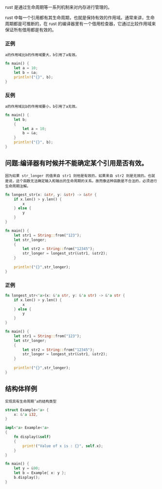 
rust 是通过生命周期等一系列机制来对内存进行管理的。

rust 中每一个引用都有其生命周期，也就是保持有效的作用域。通常来讲，生命周期都是可推断的，在 rust 的编译器里有一个借用检查器，它通过比较作用域来保证所有借用都是有效的。

### 正例

`a的作用域比b的作用域要大，b引用了a有效。`

```rust
fn main() {
    let a = 10;         
    let b = &a;         
    println!("{}", b);  
}
```

### 反例

`a的作用域比b的作用域要小，b引用了a无效。`

```rust
fn main() {
    let b;
    {
        let a = 10;
        b = &a;
    }       
    println!("{}", b);  
}
```

## 问题:编译器有时候并不能确定某个引用是否有效。

`因为如果 str_longer 的值来自 str1 则他是有效的，如果来自 str2 则是无效的。也就是说，这个函数无法确定输入和输出的生命周期的关系。故而像这种函数是不合法的，必须进行生命周期注解。`

```rust
fn longest_str(x: &str, y: &str) -> &str {
    if x.len() > y.len() {
        x
    } else {
        y
    }
}

fn main() {
    let str1 = String::from("123");
    let str_longer;
    {
        let str2 = String::from("12345");
        str_longer = longest_str(&str1, &str2);
    }
    
    println!("{}",str_longer);
}
```

### 正例

```rust
fn longest_str<'a>(x: &'a str, y: &'a str) -> &'a str {
    if x.len() > y.len() {
        x
    } else {
        y
    }
}

fn main() {
    let str1 = String::from("123");
    let str_longer;
    {
        let str2 = String::from("12345");
        str_longer = longest_str(&str1, &str2);
    }
    
    println!("{}",str_longer);
}
```

## 结构体样例

`实现具有生命周期’a的结构类型`

```rust
struct Example<'a> {
    x: &'a i32, 
}

impl<'a> Example<'a>
{
    fn display(&self)
    {
        print!("Value of x is : {}", self.x);
    }
}

fn main() {
    let y = &90; 
    let b = Example{ x: y };
    b.display();
}
```